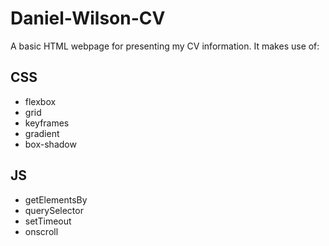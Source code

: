 # Daniel-Wilson-CV

A basic HTML webpage for presenting my CV information. It makes use of:

## CSS
* flexbox 
* grid
* keyframes
* gradient
* box-shadow

## JS
* getElementsBy
* querySelector
* setTimeout
* onscroll
